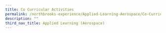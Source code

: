 ```yaml
---
title: Co Curricular Activities
permalink: /northbrooks-experience/Applied-Learning-Aerospace/Co-Curricular-Activities/permalink/
description: ""
third_nav_title: Applied Learning (Aerospace)
---
```

